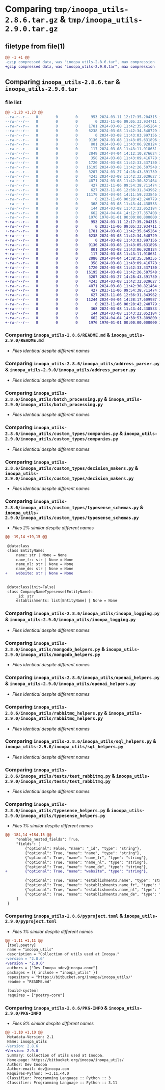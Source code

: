 # Comparing `tmp/inoopa_utils-2.8.6.tar.gz` & `tmp/inoopa_utils-2.9.0.tar.gz`

## filetype from file(1)

```diff
@@ -1 +1 @@
-gzip compressed data, was "inoopa_utils-2.8.6.tar", max compression
+gzip compressed data, was "inoopa_utils-2.9.0.tar", max compression
```

## Comparing `inoopa_utils-2.8.6.tar` & `inoopa_utils-2.9.0.tar`

### file list

```diff
@@ -1,23 +1,23 @@
--rw-r--r--   0        0        0      953 2024-03-11 12:17:35.204315 inoopa_utils-2.8.6/README.md
--rw-r--r--   0        0        0        0 2023-11-06 09:05:33.934711 inoopa_utils-2.8.6/inoopa_utils/__init__.py
--rw-r--r--   0        0        0     1781 2024-03-08 11:42:35.645264 inoopa_utils-2.8.6/inoopa_utils/address_parser.py
--rw-r--r--   0        0        0     6238 2024-03-08 11:42:34.540729 inoopa_utils-2.8.6/inoopa_utils/batch_processing.py
--rw-r--r--   0        0        0        0 2024-03-08 11:43:03.997156 inoopa_utils-2.8.6/inoopa_utils/custom_types/__init__.py
--rw-r--r--   0        0        0     9136 2024-03-08 11:43:05.631896 inoopa_utils-2.8.6/inoopa_utils/custom_types/companies.py
--rw-r--r--   0        0        0      801 2024-03-08 11:43:06.928124 inoopa_utils-2.8.6/inoopa_utils/custom_types/decision_makers.py
--rw-r--r--   0        0        0      117 2024-03-08 11:43:11.918631 inoopa_utils-2.8.6/inoopa_utils/custom_types/exceptions.py
--rw-r--r--   0        0        0     2049 2024-04-04 14:12:10.876624 inoopa_utils-2.8.6/inoopa_utils/custom_types/typesense_schemas.py
--rw-r--r--   0        0        0      358 2024-03-08 11:43:09.416778 inoopa_utils-2.8.6/inoopa_utils/custom_types/websites.py
--rw-r--r--   0        0        0     1720 2024-03-08 11:42:33.437130 inoopa_utils-2.8.6/inoopa_utils/inoopa_logging.py
--rw-r--r--   0        0        0    16195 2024-03-08 11:42:26.507548 inoopa_utils-2.8.6/inoopa_utils/mongodb_helpers.py
--rw-r--r--   0        0        0     3207 2024-03-27 14:28:43.391739 inoopa_utils-2.8.6/inoopa_utils/openai_helpers.py
--rw-r--r--   0        0        0     4243 2024-03-08 11:42:32.029627 inoopa_utils-2.8.6/inoopa_utils/rabbitmq_helpers.py
--rw-r--r--   0        0        0     4871 2024-03-08 11:42:30.821464 inoopa_utils-2.8.6/inoopa_utils/sql_helpers.py
--rw-r--r--   0        0        0      427 2023-11-06 09:54:38.711474 inoopa_utils-2.8.6/inoopa_utils/tests/test_logging.py
--rw-r--r--   0        0        0      627 2023-11-06 12:56:31.343962 inoopa_utils-2.8.6/inoopa_utils/tests/test_rabbitmq.py
--rw-r--r--   0        0        0    11179 2024-04-04 14:11:59.233846 inoopa_utils-2.8.6/inoopa_utils/typesense_helpers.py
--rw-r--r--   0        0        0        0 2023-11-06 00:28:42.240779 inoopa_utils-2.8.6/inoopa_utils/utils/__init__.py
--rw-r--r--   0        0        0      368 2024-03-08 11:43:44.438533 inoopa_utils-2.8.6/inoopa_utils/utils/env_variables_helper.py
--rw-r--r--   0        0        0      144 2024-03-08 11:43:22.052184 inoopa_utils-2.8.6/inoopa_utils/utils/exceptions.py
--rw-r--r--   0        0        0      662 2024-04-04 14:12:37.357408 inoopa_utils-2.8.6/pyproject.toml
--rw-r--r--   0        0        0     1976 1970-01-01 00:00:00.000000 inoopa_utils-2.8.6/PKG-INFO
+-rw-r--r--   0        0        0      953 2024-03-11 12:17:35.204315 inoopa_utils-2.9.0/README.md
+-rw-r--r--   0        0        0        0 2023-11-06 09:05:33.934711 inoopa_utils-2.9.0/inoopa_utils/__init__.py
+-rw-r--r--   0        0        0     1781 2024-03-08 11:42:35.645264 inoopa_utils-2.9.0/inoopa_utils/address_parser.py
+-rw-r--r--   0        0        0     6238 2024-03-08 11:42:34.540729 inoopa_utils-2.9.0/inoopa_utils/batch_processing.py
+-rw-r--r--   0        0        0        0 2024-03-08 11:43:03.997156 inoopa_utils-2.9.0/inoopa_utils/custom_types/__init__.py
+-rw-r--r--   0        0        0     9136 2024-03-08 11:43:05.631896 inoopa_utils-2.9.0/inoopa_utils/custom_types/companies.py
+-rw-r--r--   0        0        0      801 2024-03-08 11:43:06.928124 inoopa_utils-2.9.0/inoopa_utils/custom_types/decision_makers.py
+-rw-r--r--   0        0        0      117 2024-03-08 11:43:11.918631 inoopa_utils-2.9.0/inoopa_utils/custom_types/exceptions.py
+-rw-r--r--   0        0        0     2080 2024-04-04 14:38:35.369355 inoopa_utils-2.9.0/inoopa_utils/custom_types/typesense_schemas.py
+-rw-r--r--   0        0        0      358 2024-03-08 11:43:09.416778 inoopa_utils-2.9.0/inoopa_utils/custom_types/websites.py
+-rw-r--r--   0        0        0     1720 2024-03-08 11:42:33.437130 inoopa_utils-2.9.0/inoopa_utils/inoopa_logging.py
+-rw-r--r--   0        0        0    16195 2024-03-08 11:42:26.507548 inoopa_utils-2.9.0/inoopa_utils/mongodb_helpers.py
+-rw-r--r--   0        0        0     3207 2024-03-27 14:28:43.391739 inoopa_utils-2.9.0/inoopa_utils/openai_helpers.py
+-rw-r--r--   0        0        0     4243 2024-03-08 11:42:32.029627 inoopa_utils-2.9.0/inoopa_utils/rabbitmq_helpers.py
+-rw-r--r--   0        0        0     4871 2024-03-08 11:42:30.821464 inoopa_utils-2.9.0/inoopa_utils/sql_helpers.py
+-rw-r--r--   0        0        0      427 2023-11-06 09:54:38.711474 inoopa_utils-2.9.0/inoopa_utils/tests/test_logging.py
+-rw-r--r--   0        0        0      627 2023-11-06 12:56:31.343962 inoopa_utils-2.9.0/inoopa_utils/tests/test_rabbitmq.py
+-rw-r--r--   0        0        0    11244 2024-04-04 14:38:17.609987 inoopa_utils-2.9.0/inoopa_utils/typesense_helpers.py
+-rw-r--r--   0        0        0        0 2023-11-06 00:28:42.240779 inoopa_utils-2.9.0/inoopa_utils/utils/__init__.py
+-rw-r--r--   0        0        0      368 2024-03-08 11:43:44.438533 inoopa_utils-2.9.0/inoopa_utils/utils/env_variables_helper.py
+-rw-r--r--   0        0        0      144 2024-03-08 11:43:22.052184 inoopa_utils-2.9.0/inoopa_utils/utils/exceptions.py
+-rw-r--r--   0        0        0      662 2024-04-04 14:38:53.809800 inoopa_utils-2.9.0/pyproject.toml
+-rw-r--r--   0        0        0     1976 1970-01-01 00:00:00.000000 inoopa_utils-2.9.0/PKG-INFO
```

### Comparing `inoopa_utils-2.8.6/README.md` & `inoopa_utils-2.9.0/README.md`

 * *Files identical despite different names*

### Comparing `inoopa_utils-2.8.6/inoopa_utils/address_parser.py` & `inoopa_utils-2.9.0/inoopa_utils/address_parser.py`

 * *Files identical despite different names*

### Comparing `inoopa_utils-2.8.6/inoopa_utils/batch_processing.py` & `inoopa_utils-2.9.0/inoopa_utils/batch_processing.py`

 * *Files identical despite different names*

### Comparing `inoopa_utils-2.8.6/inoopa_utils/custom_types/companies.py` & `inoopa_utils-2.9.0/inoopa_utils/custom_types/companies.py`

 * *Files identical despite different names*

### Comparing `inoopa_utils-2.8.6/inoopa_utils/custom_types/decision_makers.py` & `inoopa_utils-2.9.0/inoopa_utils/custom_types/decision_makers.py`

 * *Files identical despite different names*

### Comparing `inoopa_utils-2.8.6/inoopa_utils/custom_types/typesense_schemas.py` & `inoopa_utils-2.9.0/inoopa_utils/custom_types/typesense_schemas.py`

 * *Files 2% similar despite different names*

```diff
@@ -19,14 +19,15 @@
 
 @dataclass
 class EntityName:
     name: str | None = None
     name_fr: str | None = None
     name_nl: str | None = None
     name_de: str | None = None
+    website: str | None = None
 
 
 @dataclass(init=False)
 class CompanyNameTypesense(EntityName):
     _id: str
     establishments: list[EntityName] | None = None
```

### Comparing `inoopa_utils-2.8.6/inoopa_utils/inoopa_logging.py` & `inoopa_utils-2.9.0/inoopa_utils/inoopa_logging.py`

 * *Files identical despite different names*

### Comparing `inoopa_utils-2.8.6/inoopa_utils/mongodb_helpers.py` & `inoopa_utils-2.9.0/inoopa_utils/mongodb_helpers.py`

 * *Files identical despite different names*

### Comparing `inoopa_utils-2.8.6/inoopa_utils/openai_helpers.py` & `inoopa_utils-2.9.0/inoopa_utils/openai_helpers.py`

 * *Files identical despite different names*

### Comparing `inoopa_utils-2.8.6/inoopa_utils/rabbitmq_helpers.py` & `inoopa_utils-2.9.0/inoopa_utils/rabbitmq_helpers.py`

 * *Files identical despite different names*

### Comparing `inoopa_utils-2.8.6/inoopa_utils/sql_helpers.py` & `inoopa_utils-2.9.0/inoopa_utils/sql_helpers.py`

 * *Files identical despite different names*

### Comparing `inoopa_utils-2.8.6/inoopa_utils/tests/test_rabbitmq.py` & `inoopa_utils-2.9.0/inoopa_utils/tests/test_rabbitmq.py`

 * *Files identical despite different names*

### Comparing `inoopa_utils-2.8.6/inoopa_utils/typesense_helpers.py` & `inoopa_utils-2.9.0/inoopa_utils/typesense_helpers.py`

 * *Files 1% similar despite different names*

```diff
@@ -184,14 +184,15 @@
     "enable_nested_fields": True,
     "fields": [
         {"optional": False, "name": "_id", "type": "string"},
         {"optional": True, "name": "name", "type": "string"},
         {"optional": True, "name": "name_fr", "type": "string"},
         {"optional": True, "name": "name_nl", "type": "string"},
         {"optional": True, "name": "name_de", "type": "string"},
+        {"optional": True, "name": "website", "type": "string"},
 
         {"optional": True, "name": "establishments.name", "type": "string[]"},
         {"optional": True, "name": "establishments.name_fr", "type": "string[]"},
         {"optional": True, "name": "establishments.name_nl", "type": "string[]"},
         {"optional": True, "name": "establishments.name_de", "type": "string[]"},
     ]
 }
```

### Comparing `inoopa_utils-2.8.6/pyproject.toml` & `inoopa_utils-2.9.0/pyproject.toml`

 * *Files 1% similar despite different names*

```diff
@@ -1,11 +1,11 @@
 [tool.poetry]
 name = "inoopa_utils"
 description = "Collection of utils used at Inoopa."
-version = "2.8.6"
+version = "2.9.0"
 authors = ["Dev Inoopa <dev@inoopa.com>"]
 packages = [{ include = "inoopa_utils" }]
 repository = "https://bitbucket.org/inoopa/inoopa_utils/"
 readme = "README.md"
 
 [build-system]
 requires = ["poetry-core"]
```

### Comparing `inoopa_utils-2.8.6/PKG-INFO` & `inoopa_utils-2.9.0/PKG-INFO`

 * *Files 8% similar despite different names*

```diff
@@ -1,10 +1,10 @@
 Metadata-Version: 2.1
 Name: inoopa_utils
-Version: 2.8.6
+Version: 2.9.0
 Summary: Collection of utils used at Inoopa.
 Home-page: https://bitbucket.org/inoopa/inoopa_utils/
 Author: Dev Inoopa
 Author-email: dev@inoopa.com
 Requires-Python: >=3.11,<4.0
 Classifier: Programming Language :: Python :: 3
 Classifier: Programming Language :: Python :: 3.11
```


